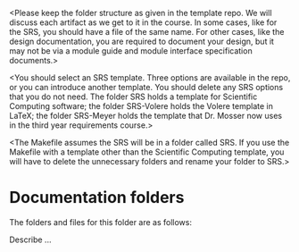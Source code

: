 <Please keep the folder structure as given in the template repo.  We will
discuss each artifact as we get to it in the course.  In some cases, like for
the SRS, you should have a file of the same name.  For other cases, like the
design documentation, you are required to document your design, but it may not
be via a module guide and module interface specification documents.>

<The files and folders have been set-up with tex files that have external links
so that cross-referencing is possible between documents.>

<The tex files Common.tex so that they can share definitions.>

<The files use Comments.tex so that the comments package can be used to embed
comments into the generated pdf.  Comments can be set to false so that they do
not appear.>

<None of the files are complete templates.  You will need to add extra
information.  They are just intended to be a starting point.>

<You should select an SRS template.  Three options are available in the repo, or
you can introduce another template. You should delete any SRS options that you do
not need. The folder SRS holds a template for Scientific Computing software;
the folder SRS-Volere holds the Volere template in LaTeX; the folder SRS-Meyer holds
the template that Dr. Mosser now uses in the third year requirements course.>

<The Makefile assumes the SRS will be in a folder called SRS.  If you use the Makefile
with a template other than the Scientific Computing template, you will have to delete
the unnecessary folders and rename your folder to SRS.>
# Documentation folders

The folders and files for this folder are as follows:

Describe ...